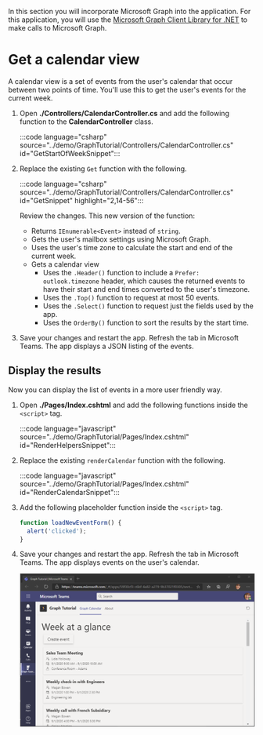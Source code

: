 <!-- markdownlint-disable MD002 MD041 -->

In this section you will incorporate Microsoft Graph into the application. For this application, you will use the [Microsoft Graph Client Library for .NET](https://github.com/microsoftgraph/msgraph-sdk-dotnet) to make calls to Microsoft Graph.

# Get a calendar view

A calendar view is a set of events from the user's calendar that occur between two points of time. You'll use this to get the user's events for the current week.

1. Open **./Controllers/CalendarController.cs** and add the following function to the **CalendarController** class.

    :::code language="csharp" source="../demo/GraphTutorial/Controllers/CalendarController.cs" id="GetStartOfWeekSnippet":::

1. Replace the existing `Get` function with the following.

    :::code language="csharp" source="../demo/GraphTutorial/Controllers/CalendarController.cs" id="GetSnippet" highlight="2,14-56":::

    Review the changes. This new version of the function:

    - Returns `IEnumerable<Event>` instead of `string`.
    - Gets the user's mailbox settings using Microsoft Graph.
    - Uses the user's time zone to calculate the start and end of the current week.
    - Gets a calendar view
        - Uses the `.Header()` function to include a `Prefer: outlook.timezone` header, which causes the returned events to have their start and end times converted to the user's timezone.
        - Uses the `.Top()` function to request at most 50 events.
        - Uses the `.Select()` function to request just the fields used by the app.
        - Uses the `OrderBy()` function to sort the results by the start time.

1. Save your changes and restart the app. Refresh the tab in Microsoft Teams. The app displays a JSON listing of the events.

## Display the results

Now you can display the list of events in a more user friendly way.

1. Open **./Pages/Index.cshtml** and add the following functions inside the `<script>` tag.

    :::code language="javascript" source="../demo/GraphTutorial/Pages/Index.cshtml" id="RenderHelpersSnippet":::

1. Replace the existing `renderCalendar` function with the following.

    :::code language="javascript" source="../demo/GraphTutorial/Pages/Index.cshtml" id="RenderCalendarSnippet":::

1. Add the following placeholder function inside the `<script>` tag.

    ```javascript
    function loadNewEventForm() {
      alert('clicked');
    }
    ```

1. Save your changes and restart the app. Refresh the tab in Microsoft Teams. The app displays events on the user's calendar.

    ![A screenshot of the app displaying the user's calendar](images/calendar-view.png)
